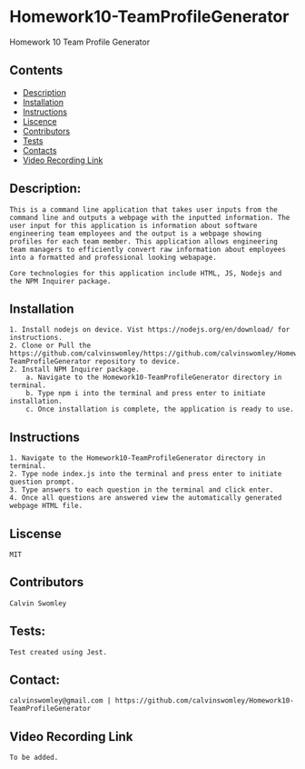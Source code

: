 # Homework10-TeamProfileGenerator
Homework 10 Team Profile Generator

## Contents
- [Description](#Description)
- [Installation](#Installation)
- [Instructions](#Instructions)
- [Liscence](#Liscence)
- [Contributors](#Contributors)
- [Tests](Tests)
- [Contacts](#Contacts)
- [Video Recording Link](#VideoRecordingLink)


## Description:
    This is a command line application that takes user inputs from the command line and outputs a webpage with the inputted information. The user input for this application is information about software engineering team employees and the output is a webpage showing profiles for each team member. This application allows engineering team managers to efficiently convert raw information about employees into a formatted and professional looking webapage.

    Core technologies for this application include HTML, JS, Nodejs and the NPM Inquirer package.

## Installation
    1. Install nodejs on device. Vist https://nodejs.org/en/download/ for instructions.
    2. Clone or Pull the https://github.com/calvinswomley/https://github.com/calvinswomley/Homework10-TeamProfileGenerator repository to device.
    2. Install NPM Inquirer package.
        a. Navigate to the Homework10-TeamProfileGenerator directory in terminal.
        b. Type npm i into the terminal and press enter to initiate installation.
        c. Once installation is complete, the application is ready to use.

## Instructions
    1. Navigate to the Homework10-TeamProfileGenerator directory in terminal.
    2. Type node index.js into the terminal and press enter to initiate question prompt.
    3. Type answers to each question in the terminal and click enter.
    4. Once all questions are answered view the automatically generated webpage HTML file.
## Liscense
    MIT

## Contributors
    Calvin Swomley

## Tests:
    Test created using Jest.
## Contact:
    calvinswomley@gmail.com | https://github.com/calvinswomley/Homework10-TeamProfileGenerator

## Video Recording Link
    To be added.
